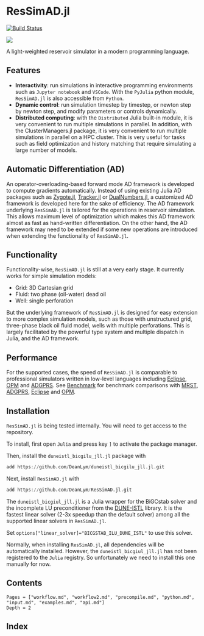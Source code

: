 # ResSimAD.jl

[![Build Status](https://travis-ci.com/DeanLym/ResSimAD.jl.svg?token=zPX8pK8q8xHrqbTxACjW&branch=master)](https://travis-ci.com/DeanLym/ResSimAD.jl)

[![](https://img.shields.io/badge/docs-dev-blue.svg)](https://deanlym.github.io/ResSimAD.jl/dev/)

A light-weighted reservoir simulator in a modern programming language.

## Features
- **Interactivity**: run simulations in interactive programming environments such as `Jupyter notebook` and `VSCode`. With the `PyJulia` python module, `ResSimAD.jl` is also accessible from `Python`.
- **Dynamic control**: run simulation timestep by timestep, or newton step by newton step, and modify parameters or controls dynamically.
- **Distributed computing**: with the `Distributed` Julia built-in module, it is very convenient to run multiple simulations in parallel. In addition, with the ClusterManagers.jl package, it is very convenient to run multiple simulations in parallel on a HPC cluster. This is very useful for tasks such as field optimization and history matching that require simulating a large number of models.

## Automatic Differentiation (AD)
An operator-overloading-based forward mode AD framework is developed to compute gradients automatically. Instead of using existing Julia AD packages such as [Zygote.jl](https://github.com/FluxML/Zygote.jl), [Tracker.jl](https://github.com/FluxML/Tracker.jl) or [DualNumbers.jl](https://github.com/JuliaDiff/DualNumbers.jl), a customized AD framework is developed here for the sake of efficiency. The AD framework underlying `ResSimAD.jl` is tailored for the operations in reservoir simulation. This allows maximum level of optimization which makes this AD framework almost as fast as hand-written differentiation. On the other hand, the AD framework may need to be extended if some new operations are introduced when extending the functionality of `ResSimAD.jl`.

## Functionality
Functionality-wise, `ResSimAD.jl` is still at a very early stage. It currently works for simple simulation models:
- Grid: 3D Cartesian grid
- Fluid: two phase (oil-water) dead oil
- Well: single perforation

But the underlying framework of `ResSimAD.jl` is designed for easy extension to more complex simulation models, such as those with unstructured grid, three-phase black oil fluid model, wells with multiple perforations. This is largely facilitated by the powerful type system and multiple dispatch in Julia, and the AD framework.

## Performance
For the supported cases, the speed of `ResSimAD.jl` is comparable to professional simulators written in low-level languages including [Eclipse](https://www.software.slb.com/products/eclipse), [OPM](https://opm-project.org/) and [ADGPRS](https://supri-b.stanford.edu/research-areas/ad-gprs). See [Benchmark](@ref) for benchmark comparisons with [MRST](https://www.sintef.no/projectweb/mrst/), [ADGPRS](https://supri-b.stanford.edu/research-areas/ad-gprs), [Eclipse](https://www.software.slb.com/products/eclipse) and [OPM](https://opm-project.org/).

## Installation
`ResSimAD.jl` is being tested internally. You will need to get access to the repository.

To install, first open `Julia` and press key `]` to activate the package manager.

Then, install the `duneistl_bicgilu_jll.jl` package with

```julia
add https://github.com/DeanLym/duneistl_bicgilu_jll.jl.git
```

Next, install `ResSimAD.jl` with

```julia
add https://github.com/DeanLym/ResSimAD.jl.git
```

The `duneistl_bicgiul_jll.jl` is a Julia wrapper for the BiGCstab solver and the incomplete LU preconditioner from the [DUNE-ISTL](https://dune-project.org/) library. It is the fastest linear solver (2-3x speedup than the default solver) among all the supported linear solvers in `ResSimAD.jl`. 

Set `options["linear_solver]="BICGSTAB_ILU_DUNE_ISTL"` to use this solver. 

Normally, when installing `ResSimAD.jl`, all dependencies will be automatically installed. However, the `duneistl_bicgiul_jll.jl` has not been registered to the `Julia` registry. So unfortunately we need to install this one manually for now.

## Contents
```@contents
Pages = ["workflow.md", "workflow2.md", "precompile.md", "python.md", "input.md", "examples.md", "api.md"]
Depth = 2
```

## Index
```@index
```

